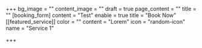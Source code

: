 +++
bg_image = ""
content_image = ""
draft = true
page_content = ""
title = ""
[booking_form]
content = "Test"
enable = true
title = "Book Now"
[[featured_service]]
color = ""
content = "Lorem"
icon = "random-icon"
name = "Service 1"

+++
